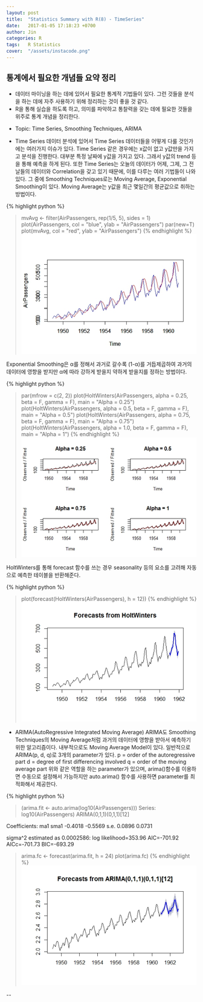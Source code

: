 ```yaml
---
layout: post
title:  "Statistics Summary with R(8) - TimeSeries"
date:   2017-01-05 17:18:23 +0700
author: Jin
categories: R
tags:	R Statistics
cover:  "/assets/instacode.png"
---
```



## 통계에서 필요한 개념들 요약 정리
+   데이터 마이닝을 하는 데에 있어서 필요한 통계적 기법들이 있다. 그런 것들을 분석을 하는 데에 자주 사용하기 위해 정리하는 것이 좋을 것 같다.
+	R을 통해 실습을 하도록 하고, 의미를 파악하고 통찰력을 갖는 데에 필요한 것들을 위주로 통계 개념을 정리한다.

- Topic: Time Series, Smoothing Techniques, ARIMA

+	Time Series
데이터 분석에 있어서 Time Series 데이터들을 어떻게 다룰 것인가에는 여러가지 이슈가 있다.
Time Series 같은 경우에는 x값이 없고 y값만을 가지고 분석을 진행한다.
대부분 특정 날짜에 y값을 가지고 있다. 그래서 y값의 trend 등을 통해 예측을 하게 된다.
또한 Time Series는 오늘의 데이터가 어제, 그제, 그 전날들의 데이터와 Correlation을 갖고 있기 때문에, 이를 다루는 여러 기법들이 나와있다.
그 중에 Smoothing Techniques로는 Moving Average, Exponential Smoothing이 있다.
Moving Average는 y값을 최근 몇일간의 평균값으로 취하는 방법이다.

{% highlight python %}
> mvAvg <- filter(AirPassengers, rep(1/5, 5), sides = 1)
> plot(AirPassengers, col = "blue", ylab = "AirPassengers")
> par(new=T)
> plot(mvAvg, col = "red", ylab = "AirPassengers")
{% endhighlight %}
![Screenshot MovingAverage](https://raw.githubusercontent.com/yangyangii/yangyangii.github.io/master/assets/_posts/TimeSeries-MovingAverage.jpeg  "Screenshot MovingAverage")


Exponential Smoothing은 α를 정해서 과거로 갈수록 (1-α)를 거듭제곱하여 과거의 데이터에 영향을 받지만 α에 따라 강하게 받을지 약하게 받을지를 정하는 방법이다.

{% highlight python %}
> par(mfrow = c(2, 2))
> plot(HoltWinters(AirPassengers, alpha = 0.25, beta = F, gamma = F), main = "Alpha = 0.25")
> plot(HoltWinters(AirPassengers, alpha = 0.5, beta = F, gamma = F), main = "Alpha = 0.5")
> plot(HoltWinters(AirPassengers, alpha = 0.75, beta = F, gamma = F), main = "Alpha = 0.75")
> plot(HoltWinters(AirPassengers, alpha = 1.0, beta = F, gamma = F), main = "Alpha = 1")
{% endhighlight %}
![Screenshot ExponentialSmoothing](https://raw.githubusercontent.com/yangyangii/yangyangii.github.io/master/assets/_posts/Timeseries-Exponential.jpeg  "Screenshot ExponentialSmoothing")

HoltWinters를 통해 forecast 함수를 쓰는 경우 seasonality 등의 요소를 고려해 자동으로 예측한 테이블을 반환해준다.

{% highlight python %}
> plot(forecast(HoltWinters(AirPassengers), h = 12))
{% endhighlight %}
![Screenshot ForecastHoltwinters](https://raw.githubusercontent.com/yangyangii/yangyangii.github.io/master/assets/_posts/Forecast-Holtwinters.jpeg  "Screenshot ForecastHoltwinters")


+	ARIMA(AutoRegressive Integrated Moving Average)
ARIMA도 Smoothing Techniques의 Moving Average처럼 과거의 데이터에 영향을 받아서 예측하기 위한 알고리즘이다.
내부적으로도 Moving Average Model이 있다.
일반적으로 ARIMA(p, d, q)로 3개의 parameter가 있다.
p = order of the autoregressive part
d = degree of first differencing involved
q = order of the moving average part
위와 같은 역할을 하는 parameter가 있으며, arima()함수를 이용하면 수동으로 설정해서 가능하지만 auto.arima() 함수를 사용하면 parameter를 최적화해서 제공한다.

{% highlight python %}
> (arima.fit <- auto.arima(log10(AirPassengers)))
Series: log10(AirPassengers) 
ARIMA(0,1,1)(0,1,1)[12]                    

Coefficients:
          ma1     sma1
      -0.4018  -0.5569
s.e.   0.0896   0.0731

sigma^2 estimated as 0.0002586:  log likelihood=353.96
AIC=-701.92   AICc=-701.73   BIC=-693.29
> arima.fc <- forecast(arima.fit, h = 24)
> plot(arima.fc)
{% endhighlight %}
![Screenshot ARIMA](https://raw.githubusercontent.com/yangyangii/yangyangii.github.io/master/assets/_posts/ARIMA-Forecast.jpeg  "Screenshot ARIMA")

--